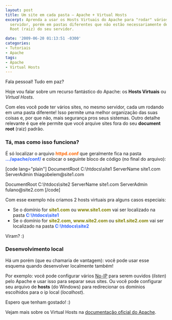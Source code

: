 ```yaml
---
layout: post
title: Um site em cada pasta – Apache + Virtual Hosts
excerpt: Aprenda a usar os Hosts Virtuais do Apache para "rodar" vários sites no mesmo
  servidor, porém em pastas diferentes que não estão necessariamente dentro da Document
  Root (raiz) do seu servidor.

date: '2009-06-20 01:13:51 -0300'
categories:
- Tutoriais
- Apache
tags:
- Apache
- Virtual Hosts
---
```

<p>Fala pessoal! Tudo em paz?</p>
<p>Hoje vou falar sobre um recurso fantástico do Apache: os <strong>Hosts Virtuais</strong> ou <em>Virtual Hosts</em>.</p>
<p>Com eles você pode ter vários sites, no mesmo servidor, cada um rodando em uma pasta diferente! Isso permite uma melhor organização das suas coisas e, por que não, mais segurança pros seus sistemas. Outro detalhe relevante é que ele permite que você arquive sites fora do seu <strong>document root</strong> (raiz) padrão.</p>
<h3>Tá, mas como isso funciona?</h3>
<p>É só localizar o arquivo <span style="color: #ff6600;"><strong>httpd.conf </strong></span>que geralmente fica na pasta <span style="color: #3366ff;"><strong>.../apache/conf/</strong></span> e colocar o seguinte bloco de código (no final do arquivo):</p>
<p>[code lang="plain"]
<VirtualHost site1.com www.site.com>
	DocumentRoot C:\htdocs\site1
	ServerName site1.com
	ServerAdmin thiagobelem@site1.com
</VirtualHost></p>
<p><VirtualHost site2.com www.site2.com site1.site2.com>
	DocumentRoot C:\htdocs\site2
	ServerName site1.com
	ServerAdmin fulano@site2.com
</VirtualHost>
[/code]</p>
<p>Com esse exemplo nós criamos 2 hosts virtuais pra alguns casos especiais:</p>
<ul>
<li>Se o domínio for <span style="color: #808000;"><strong>site1.com</strong></span> ou <span style="color: #808000;"><strong>www.site1.com</strong></span> vai ser localizado na pasta <strong><span style="color: #3366ff;">C:\htdocs\site1</span></strong></li>
<li><strong></strong>Se o domínio for <span style="color: #808000;"><strong>site2.com</strong></span>, <span style="color: #808000;"><strong>www.site2.com </strong></span>ou <span style="color: #808000;"><strong>site1.site2.com</strong></span> vai ser localizado na pasta <strong><span style="color: #3366ff;">C:\htdocs\site2</span></strong></li>
</ul>
<p>Viram? :)</p>
<h3>Desenvolvimento local</h3>
<p>Há um porém (que eu chamaria de vantagem): você pode usar esse esquema quando desenvolver localmente também!</p>
<p>Por exemplo: você pode configurar vários <a href="http://www.no-ip.com/" target="_blank">No-IP</a> para serem ouvidos (<em>listen</em>) pelo Apache e usar isso para separar seus sites. Ou você pode configurar seu arquivo de <strong>hosts</strong> (do Windows) para redirecionar os domínios escolhidos para o ip local (<em>localhost</em>).</p>
<p>Espero que tenham gostado! :)</p>
<p>Vejam mais sobre os Virtual Hosts na <a href="http://httpd.apache.org/docs/2.0/mod/core.html#virtualhost" target="_blank">documentação oficial do Apache</a>.</p>
